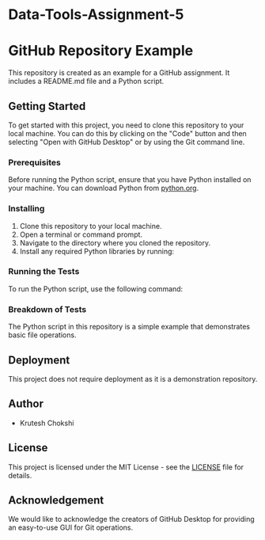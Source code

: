 # Data-Tools-Assignment-5

# GitHub Repository Example

This repository is created as an example for a GitHub assignment. It includes a README.md file and a Python script.

## Getting Started

To get started with this project, you need to clone this repository to your local machine. You can do this by clicking on the "Code" button and then selecting "Open with GitHub Desktop" or by using the Git command line.

### Prerequisites

Before running the Python script, ensure that you have Python installed on your machine. You can download Python from [python.org](https://www.python.org/downloads/).

### Installing

1. Clone this repository to your local machine.
2. Open a terminal or command prompt.
3. Navigate to the directory where you cloned the repository.
4. Install any required Python libraries by running:


### Running the Tests

To run the Python script, use the following command:


### Breakdown of Tests

The Python script in this repository is a simple example that demonstrates basic file operations.

## Deployment

This project does not require deployment as it is a demonstration repository.

## Author

- Krutesh Chokshi

## License

This project is licensed under the MIT License - see the [LICENSE](LICENSE) file for details.

## Acknowledgement

We would like to acknowledge the creators of GitHub Desktop for providing an easy-to-use GUI for Git operations.
